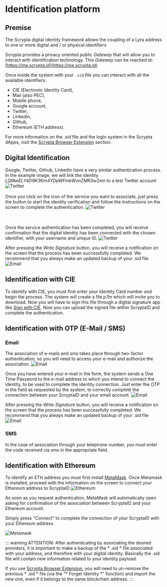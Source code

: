 # Identification platform

## Premise

The Scrypta digital identity framework allows the coupling of a Lyra address to one or more digital and / or physical identifiers.

Scrypta provides a privacy oriented public *Gateway* that will allow you to interact with identification technology. This *Gateway* can be reached at: [https://me.scrypta.id](https://me.scrypta.id)

Once inside the system with your `.sid` file you can interact with all the available identifiers:

- CIE (Electronic Identity Card),
- Mail (also PEC),
- Mobile phone,
- Google account,
- Twitter,
- Linkedin,
- Github,
- Ethereum (ETH address).

For more information on the *.sid* file and the login system in the Scrypta dApps, visit the [Scrypta Browser Extension](../dapps/extension-browser.md) section.

## Digital Identification

Google, Twitter, Github, Linkedin have a very similar authentication process.
In the example image, we will link the identity *LQ9keELY4D9K3Km4YDpWFmkWvnZMR3w2xm* to a test Twitter account
![Twitter](../.vuepress/public/assets/scryptaid/twitter.png)
<br><br>Once you click on the icon of the service you want to associate, just press the button to start the identity verification and follow the instructions on the screen to complete the authentication.
![Twitter](../.vuepress/public/assets/scryptaid/twitter_auth.png)


<br><br>Once the service authentication has been completed, you will receive confirmation that the digital identity has been connected with the chosen identifier, with your username and unique ID.
![Twitter](../.vuepress/public/assets/scryptaid/twitter_done.png)

After pressing the *Write Signature* button, you will receive a notification on the screen that the process has been successfully completed.
We recommend that you always make an updated backup of your *.sid* file
![Email](../.vuepress/public/assets/scryptaid/signature_done.png)

## Identification with CIE

To identify with CIE, you must first enter your Identity Card number and begin the process. The system will create a file *p7m* which will invite you to download. Now you will have to sign this file through a digital signature app like [Sign with CIE](https://www.firmoconcie.it/). Now you can upload the signed file within ScryptaID and complete the authentication.

## Identification with OTP (E-Mail / SMS)

### Email
The association of e-mails and sms takes place through two-factor authentication, so you will need to access your e-mail and authorize the association.
![Email](../.vuepress/public/assets/scryptaid/email.png)

Once you have entered your e-mail in the form, the system sends a One Time Password to the e-mail address to which you intend to connect the identity, to be used to complete the identity connection.
Just enter the OTP in the field as requested by the system, to correctly complete the connection between your ScryptaID and your email account.
![Email](../.vuepress/public/assets/scryptaid/email_done.png)

After pressing the *Write Signature* button, you will receive a notification on the screen that the process has been successfully completed.
We recommend that you always make an updated backup of your *.sid* file
![Email](../.vuepress/public/assets/scryptaid/signature_done.png)

### SMS

In the case of association through your telephone number, you must enter the code received via sms in the appropriate field.

## Identification with Ethereum

To identify an ETH address you must first install [MetaMask](https://metamask.io/).
Once Metamask is installed, proceed with the information on the screen to connect your Ethereum address to ScryptaID
![Ethereum](../.vuepress/public/assets/scryptaid/ethereum.png)


As soon as you request authentication, MetaMask will automatically open asking for confirmation of the association between ScryptaID and your Ethereum account.

Simply press *"Connect"* to complete the connection of your ScryptaID with your Ethereum address.

![Metamask](../.vuepress/public/assets/scryptaid/metamask.png)

::: warning ATTENTION:
After authenticating by associating the desired providers, it is important to make a backup of the * .sid * file associated with your address, and therefore with your digital identity.
Basically the .sid file will contain new information related to your identity payload.

If you use [Scrypta Browser Extension](https://id.scryptachain.org/), you will need to un-remove the previous * .sid * file (via the "* Forget Identity *" function) and import the new one, even if it belongs to the same blockchain address.
:::